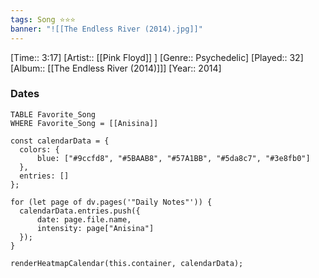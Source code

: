 ```yaml
---
tags: Song ⭐⭐⭐ 
banner: "![[The Endless River (2014).jpg]]"
---
```

[Time:: 3:17]
[Artist:: [[Pink Floyd]] ]
[Genre:: Psychedelic]
[Played:: 32]
[Album:: [[The Endless River (2014)]]]
[Year:: 2014]
### Dates
````dataview
TABLE Favorite_Song
WHERE Favorite_Song = [[Anisina]]
````
  ```dataviewjs
const calendarData = { 
	colors: { 
		blue: ["#9ccfd8", "#5BAAB8", "#57A1BB", "#5da8c7", "#3e8fb0"] 
	}, 
	entries: [] 
}; 

for (let page of dv.pages('"Daily Notes"')) { 
	calendarData.entries.push({ 
		date: page.file.name, 
		intensity: page["Anisina"]
	}); 
} 

renderHeatmapCalendar(this.container, calendarData);
```
